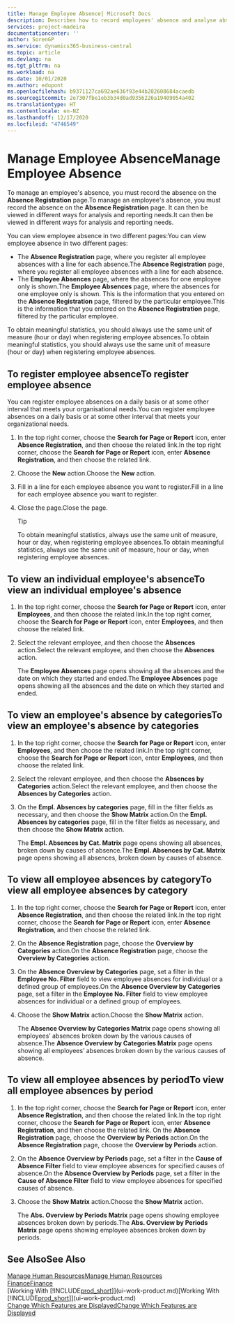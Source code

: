 ```yaml
---
title: Manage Employee Absence| Microsoft Docs
description: Describes how to record employees' absence and analyse absence statistics.
services: project-madeira
documentationcenter: ''
author: SorenGP
ms.service: dynamics365-business-central
ms.topic: article
ms.devlang: na
ms.tgt_pltfrm: na
ms.workload: na
ms.date: 10/01/2020
ms.author: edupont
ms.openlocfilehash: b9371127ca692ae636f93e44b202608684acaedb
ms.sourcegitcommit: 2e7307fbe1eb3b34d0ad9356226a19409054a402
ms.translationtype: HT
ms.contentlocale: en-NZ
ms.lasthandoff: 12/17/2020
ms.locfileid: "4746549"
---
```

# <a name="manage-employee-absence"></a><span data-ttu-id="cb982-103">Manage Employee Absence</span><span class="sxs-lookup"><span data-stu-id="cb982-103">Manage Employee Absence</span></span>
<span data-ttu-id="cb982-104">To manage an employee's absence, you must record the absence on the **Absence Registration** page.</span><span class="sxs-lookup"><span data-stu-id="cb982-104">To manage an employee's absence, you must record the absence on the **Absence Registration** page.</span></span> <span data-ttu-id="cb982-105">It can then be viewed in different ways for analysis and reporting needs.</span><span class="sxs-lookup"><span data-stu-id="cb982-105">It can then be viewed in different ways for analysis and reporting needs.</span></span>

<span data-ttu-id="cb982-106">You can view employee absence in two different pages:</span><span class="sxs-lookup"><span data-stu-id="cb982-106">You can view employee absence in two different pages:</span></span>

* <span data-ttu-id="cb982-107">The **Absence Registration** page, where you register all employee absences with a line for each absence.</span><span class="sxs-lookup"><span data-stu-id="cb982-107">The **Absence Registration** page, where you register all employee absences with a line for each absence.</span></span>
* <span data-ttu-id="cb982-108">The **Employee Absences** page, where the absences for one employee only is shown.</span><span class="sxs-lookup"><span data-stu-id="cb982-108">The **Employee Absences** page, where the absences for one employee only is shown.</span></span> <span data-ttu-id="cb982-109">This is the information that you entered on the **Absence Registration** page, filtered by the particular employee.</span><span class="sxs-lookup"><span data-stu-id="cb982-109">This is the information that you entered on the **Absence Registration** page, filtered by the particular employee.</span></span>

<span data-ttu-id="cb982-110">To obtain meaningful statistics, you should always use the same unit of measure (hour or day) when registering employee absences.</span><span class="sxs-lookup"><span data-stu-id="cb982-110">To obtain meaningful statistics, you should always use the same unit of measure (hour or day) when registering employee absences.</span></span>

## <a name="to-register-employee-absence"></a><span data-ttu-id="cb982-111">To register employee absence</span><span class="sxs-lookup"><span data-stu-id="cb982-111">To register employee absence</span></span>
<span data-ttu-id="cb982-112">You can register employee absences on a daily basis or at some other interval that meets your organisational needs.</span><span class="sxs-lookup"><span data-stu-id="cb982-112">You can register employee absences on a daily basis or at some other interval that meets your organizational needs.</span></span>

1. <span data-ttu-id="cb982-113">In the top right corner, choose the **Search for Page or Report** icon, enter **Absence Registration**, and then choose the related link.</span><span class="sxs-lookup"><span data-stu-id="cb982-113">In the top right corner, choose the **Search for Page or Report** icon, enter **Absence Registration**, and then choose the related link.</span></span>
2. <span data-ttu-id="cb982-114">Choose the **New** action.</span><span class="sxs-lookup"><span data-stu-id="cb982-114">Choose the **New** action.</span></span>
3. <span data-ttu-id="cb982-115">Fill in a line for each employee absence you want to register.</span><span class="sxs-lookup"><span data-stu-id="cb982-115">Fill in a line for each employee absence you want to register.</span></span>
4. <span data-ttu-id="cb982-116">Close the page.</span><span class="sxs-lookup"><span data-stu-id="cb982-116">Close the page.</span></span>

    > [!Tip]
    > <span data-ttu-id="cb982-117">To obtain meaningful statistics, always use the same unit of measure, hour or day, when registering employee absences.</span><span class="sxs-lookup"><span data-stu-id="cb982-117">To obtain meaningful statistics, always use the same unit of measure, hour or day, when registering employee absences.</span></span>

## <a name="to-view-an-individual-employees-absence"></a><span data-ttu-id="cb982-118">To view an individual employee's absence</span><span class="sxs-lookup"><span data-stu-id="cb982-118">To view an individual employee's absence</span></span>
1. <span data-ttu-id="cb982-119">In the top right corner, choose the **Search for Page or Report** icon, enter **Employees**, and then choose the related link.</span><span class="sxs-lookup"><span data-stu-id="cb982-119">In the top right corner, choose the **Search for Page or Report** icon, enter **Employees**, and then choose the related link.</span></span>
2. <span data-ttu-id="cb982-120">Select the relevant employee, and then choose the **Absences** action.</span><span class="sxs-lookup"><span data-stu-id="cb982-120">Select the relevant employee, and then choose the **Absences** action.</span></span>

    <span data-ttu-id="cb982-121">The **Employee Absences** page opens showing all the absences and the date on which they started and ended.</span><span class="sxs-lookup"><span data-stu-id="cb982-121">The **Employee Absences** page opens showing all the absences and the date on which they started and ended.</span></span>

## <a name="to-view-an-employees-absence-by-categories"></a><span data-ttu-id="cb982-122">To view an employee's absence by categories</span><span class="sxs-lookup"><span data-stu-id="cb982-122">To view an employee's absence by categories</span></span>
1. <span data-ttu-id="cb982-123">In the top right corner, choose the **Search for Page or Report** icon, enter **Employees**, and then choose the related link.</span><span class="sxs-lookup"><span data-stu-id="cb982-123">In the top right corner, choose the **Search for Page or Report** icon, enter **Employees**, and then choose the related link.</span></span>
2. <span data-ttu-id="cb982-124">Select the relevant employee, and then choose the **Absences by Categories** action.</span><span class="sxs-lookup"><span data-stu-id="cb982-124">Select the relevant employee, and then choose the **Absences by Categories** action.</span></span>
3. <span data-ttu-id="cb982-125">On the **Empl. Absences by categories** page, fill in the filter fields as necessary, and then choose the **Show Matrix** action.</span><span class="sxs-lookup"><span data-stu-id="cb982-125">On the **Empl. Absences by categories** page, fill in the filter fields as necessary, and then choose the **Show Matrix** action.</span></span>

    <span data-ttu-id="cb982-126">The **Empl. Absences by Cat. Matrix** page opens showing all absences, broken down by causes of absence.</span><span class="sxs-lookup"><span data-stu-id="cb982-126">The **Empl. Absences by Cat. Matrix** page opens showing all absences, broken down by causes of absence.</span></span>

## <a name="to-view-all-employee-absences-by-category"></a><span data-ttu-id="cb982-127">To view all employee absences by category</span><span class="sxs-lookup"><span data-stu-id="cb982-127">To view all employee absences by category</span></span>
1. <span data-ttu-id="cb982-128">In the top right corner, choose the **Search for Page or Report** icon, enter **Absence Registration**, and then choose the related link.</span><span class="sxs-lookup"><span data-stu-id="cb982-128">In the top right corner, choose the **Search for Page or Report** icon, enter **Absence Registration**, and then choose the related link.</span></span>
2. <span data-ttu-id="cb982-129">On the **Absence Registration** page, choose the **Overview by Categories** action.</span><span class="sxs-lookup"><span data-stu-id="cb982-129">On the **Absence Registration** page, choose the **Overview by Categories** action.</span></span>
3. <span data-ttu-id="cb982-130">On the **Absence Overview by Categories** page, set a filter in the **Employee No. Filter** field to view employee absences for individual or a defined group of employees.</span><span class="sxs-lookup"><span data-stu-id="cb982-130">On the **Absence Overview by Categories** page, set a filter in the **Employee No. Filter** field to view employee absences for individual or a defined group of employees.</span></span>
4. <span data-ttu-id="cb982-131">Choose the **Show Matrix** action.</span><span class="sxs-lookup"><span data-stu-id="cb982-131">Choose the **Show Matrix** action.</span></span>

    <span data-ttu-id="cb982-132">The **Absence Overview by Categories Matrix** page opens showing all employees’ absences broken down by the various causes of absence.</span><span class="sxs-lookup"><span data-stu-id="cb982-132">The **Absence Overview by Categories Matrix** page opens showing all employees’ absences broken down by the various causes of absence.</span></span>

## <a name="to-view-all-employee-absences-by-period"></a><span data-ttu-id="cb982-133">To view all employee absences by period</span><span class="sxs-lookup"><span data-stu-id="cb982-133">To view all employee absences by period</span></span>
1. <span data-ttu-id="cb982-134">In the top right corner, choose the **Search for Page or Report** icon, enter **Absence Registration**, and then choose the related link.</span><span class="sxs-lookup"><span data-stu-id="cb982-134">In the top right corner, choose the **Search for Page or Report** icon, enter **Absence Registration**, and then choose the related link.</span></span>
   <span data-ttu-id="cb982-135">On the **Absence Registration** page, choose the **Overview by Periods** action.</span><span class="sxs-lookup"><span data-stu-id="cb982-135">On the **Absence Registration** page, choose the **Overview by Periods** action.</span></span>
2. <span data-ttu-id="cb982-136">On the **Absence Overview by Periods** page, set a filter in the **Cause of Absence Filter** field to view employee absences for specified causes of absence.</span><span class="sxs-lookup"><span data-stu-id="cb982-136">On the **Absence Overview by Periods** page, set a filter in the **Cause of Absence Filter** field to view employee absences for specified causes of absence.</span></span>
3. <span data-ttu-id="cb982-137">Choose the **Show Matrix** action.</span><span class="sxs-lookup"><span data-stu-id="cb982-137">Choose the **Show Matrix** action.</span></span>

    <span data-ttu-id="cb982-138">The **Abs. Overview by Periods Matrix** page opens showing employee absences broken down by periods.</span><span class="sxs-lookup"><span data-stu-id="cb982-138">The **Abs. Overview by Periods Matrix** page opens showing employee absences broken down by periods.</span></span>

## <a name="see-also"></a><span data-ttu-id="cb982-139">See Also</span><span class="sxs-lookup"><span data-stu-id="cb982-139">See Also</span></span>
[<span data-ttu-id="cb982-140">Manage Human Resources</span><span class="sxs-lookup"><span data-stu-id="cb982-140">Manage Human Resources</span></span>](hr-manage-human-resources.md)  
[<span data-ttu-id="cb982-141">Finance</span><span class="sxs-lookup"><span data-stu-id="cb982-141">Finance</span></span>](finance.md)  
<span data-ttu-id="cb982-142">[Working With [!INCLUDE[prod_short](includes/prod_short.md)]](ui-work-product.md)</span><span class="sxs-lookup"><span data-stu-id="cb982-142">[Working With [!INCLUDE[prod_short](includes/prod_short.md)]](ui-work-product.md)</span></span>  
[<span data-ttu-id="cb982-143">Change Which Features are Displayed</span><span class="sxs-lookup"><span data-stu-id="cb982-143">Change Which Features are Displayed</span></span>](ui-experiences.md)
